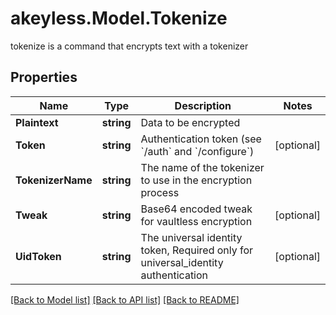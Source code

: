 # akeyless.Model.Tokenize
tokenize is a command that encrypts text with a tokenizer

## Properties

Name | Type | Description | Notes
------------ | ------------- | ------------- | -------------
**Plaintext** | **string** | Data to be encrypted | 
**Token** | **string** | Authentication token (see &#x60;/auth&#x60; and &#x60;/configure&#x60;) | [optional] 
**TokenizerName** | **string** | The name of the tokenizer to use in the encryption process | 
**Tweak** | **string** | Base64 encoded tweak for vaultless encryption | [optional] 
**UidToken** | **string** | The universal identity token, Required only for universal_identity authentication | [optional] 

[[Back to Model list]](../README.md#documentation-for-models) [[Back to API list]](../README.md#documentation-for-api-endpoints) [[Back to README]](../README.md)

